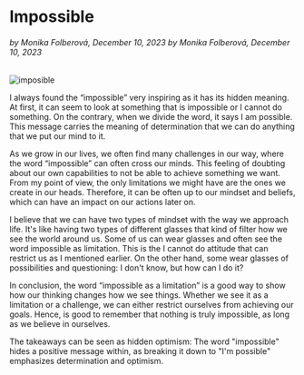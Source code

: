 # Impossible
###### by Monika Folberová, December 10, 2023 by Monika Folberová, December 10, 2023
![imposible](https://github.com/monica525/english-for-designer-/assets/143282725/0c609016-31e1-4d3e-9d94-3c8dcfa75275)


I always found the “impossible” very inspiring as it has its hidden meaning. At first, it can seem to look at something that is impossible or I cannot do something. On the contrary, when we divide the word, it says  I am possible. This message carries the meaning of determination that we can do anything that we put our mind to it.

As we grow in our lives, we often find many challenges in our way, where the word “impossible” can often cross our minds. This feeling of doubting about our own capabilities to not be able to achieve something we want. From my point of view, the only limitations we might have are the ones we create in our heads. Therefore, it can be often up to our mindset and  beliefs, which can have an impact on our actions later on. 

I  believe that we can have two types of mindset with the way we approach life. It's like having two types of different glasses that kind of filter how we see the world around us. Some of us can wear glasses and often see the word impossible as limitation. This is the I cannot do attitude that can restrict us as I mentioned earlier. On the other hand, some wear glasses of possibilities and questioning: I don't know, but how can I do it? 

In conclusion, the word “impossible as a limitation” is a good way to show how our thinking changes how we see things. Whether we see it as a limitation or a challenge, we can either restrict ourselves from achieving our goals. Hence, is good to remember that nothing is truly impossible, as long as we believe in ourselves.

The takeaways can be seen as hidden optimism: The word "impossible" hides a positive message within, as breaking it down to "I'm possible" emphasizes determination and optimism.




